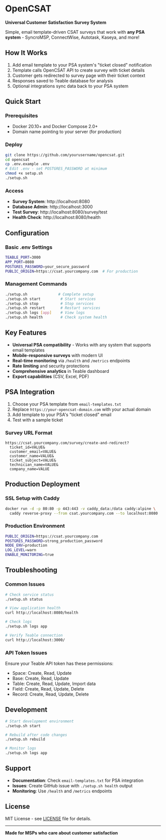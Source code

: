 # OpenCSAT

**Universal Customer Satisfaction Survey System**

Simple, email template-driven CSAT surveys that work with **any PSA system** - SyncroMSP, ConnectWise, Autotask, Kaseya, and more!

## How It Works

1. Add email template to your PSA system's "ticket closed" notification
2. Template calls OpenCSAT API to create survey with ticket details
3. Customer gets redirected to survey page with their ticket context
4. Responses saved to Teable database for analysis
5. Optional integrations sync data back to your PSA system

## Quick Start

### Prerequisites
- Docker 20.10+ and Docker Compose 2.0+
- Domain name pointing to your server (for production)

### Deploy
```bash
git clone https://github.com/yourusername/opencsat.git
cd opencsat
cp .env.example .env
# Edit .env - set POSTGRES_PASSWORD at minimum
chmod +x setup.sh
./setup.sh
```

### Access
- **Survey System**: http://localhost:8080
- **Database Admin**: http://localhost:3000
- **Test Survey**: http://localhost:8080/survey/test
- **Health Check**: http://localhost:8080/health

## Configuration

### Basic .env Settings
```bash
TEABLE_PORT=3000
APP_PORT=8080
POSTGRES_PASSWORD=your_secure_password
PUBLIC_ORIGIN=https://csat.yourcompany.com  # For production
```

### Management Commands
```bash
./setup.sh              # Complete setup
./setup.sh start         # Start services
./setup.sh stop          # Stop services
./setup.sh restart       # Restart services
./setup.sh logs [app]    # View logs
./setup.sh health        # Check system health
```

## Key Features

- **Universal PSA compatibility** - Works with any system that supports email templates
- **Mobile-responsive surveys** with modern UI
- **Real-time monitoring** via `/health` and `/metrics` endpoints
- **Rate limiting** and security protections
- **Comprehensive analytics** in Teable dashboard
- **Export capabilities** (CSV, Excel, PDF)

## PSA Integration

1. Choose your PSA template from `email-templates.txt`
2. Replace `https://your-opencsat-domain.com` with your actual domain
3. Add template to your PSA's "ticket closed" email
4. Test with a sample ticket

### Survey URL Format
```
https://csat.yourcompany.com/survey/create-and-redirect?
  ticket_id=VALUE&
  customer_email=VALUE&
  customer_name=VALUE&
  ticket_subject=VALUE&
  technician_name=VALUE&
  company_name=VALUE
```

## Production Deployment

### SSL Setup with Caddy
```bash
docker run -d -p 80:80 -p 443:443 -v caddy_data:/data caddy:alpine \
  caddy reverse-proxy --from csat.yourcompany.com --to localhost:8080
```

### Production Environment
```bash
PUBLIC_ORIGIN=https://csat.yourcompany.com
POSTGRES_PASSWORD=strong_production_password
NODE_ENV=production
LOG_LEVEL=warn
ENABLE_MONITORING=true
```

## Troubleshooting

### Common Issues
```bash
# Check service status
./setup.sh status

# View application health
curl http://localhost:8080/health

# Check logs
./setup.sh logs app

# Verify Teable connection
curl http://localhost:3000/
```

### API Token Issues
Ensure your Teable API token has these permissions:
- Space: Create, Read, Update
- Base: Create, Read, Update
- Table: Create, Read, Update, Import data
- Field: Create, Read, Update, Delete
- Record: Create, Read, Update, Delete

## Development

```bash
# Start development environment
./setup.sh start

# Rebuild after code changes
./setup.sh rebuild

# Monitor logs
./setup.sh logs app
```

## Support

- **Documentation**: Check `email-templates.txt` for PSA integration
- **Issues**: Create GitHub issue with `./setup.sh health` output
- **Monitoring**: Use `/health` and `/metrics` endpoints

## License

MIT License - see [LICENSE](LICENSE) file for details.

---

**Made for MSPs who care about customer satisfaction**